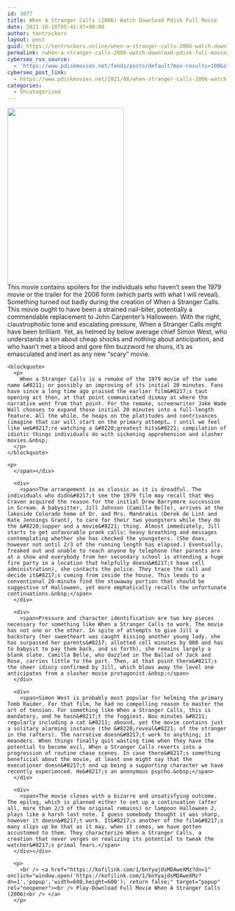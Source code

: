 ```yaml
---
id: 3077
title: When A Stranger Calls (2006) Watch Download Pdisk Full Movie
date: 2021-10-16T05:41:47+00:00
author: tentrockers
layout: post
guid: https://tentrockers.online/when-a-stranger-calls-2006-watch-download-pdisk-full-movie/
permalink: /when-a-stranger-calls-2006-watch-download-pdisk-full-movie/
cyberseo_rss_source:
  - 'https://www.pdiskmovies.net/feeds/posts/default?max-results=100&start-index=901'
cyberseo_post_link:
  - https://www.pdiskmovies.net/2021/08/when-stranger-calls-2006-watch-download.html
categories:
  - Uncategorized
---
```

<div class="separator">
  <a href="https://1.bp.blogspot.com/-qgFV4viXt0o/YSC3OnpIqLI/AAAAAAAAaiI/XgspCuDznHIMMPmMwNRRnritmrKwAnxPgCLcBGAsYHQ/s2048/When%2BA%2BStranger%2BCalls%2B%25282006%2529%2BWatch%2BDownload%2BPdisk%2BFull%2BMovie.jpg"><img loading="lazy" border="0" data-original-height="2048" data-original-width="1365" height="400" src="https://1.bp.blogspot.com/-qgFV4viXt0o/YSC3OnpIqLI/AAAAAAAAaiI/XgspCuDznHIMMPmMwNRRnritmrKwAnxPgCLcBGAsYHQ/w266-h400/When%2BA%2BStranger%2BCalls%2B%25282006%2529%2BWatch%2BDownload%2BPdisk%2BFull%2BMovie.jpg" width="266" /></a>
</div>



<div>
  <div>
    <span>This movie contains spoilers for the individuals who haven&#8217;t seen the 1979 movie or the trailer for the 2006 form (which parts with what I will reveal).&nbsp;</span>
  </div>
  
  <div>
    <span>Something turned out badly during the creation of When a Stranger Calls. This movie ought to have been a strained nail-biter, potentially a commendable replacement to John Carpenter&#8217;s Halloween. With the right, claustrophobic tone and escalating pressure, When a Stranger Calls might have been brilliant. Yet, as helmed by below average chief Simon West, who understands a ton about cheap shocks and nothing about anticipation, and who hasn&#8217;t met a blood and gore film buzzword he shuns, it&#8217;s as emasculated and inert as any new &#8220;scary&#8221; movie.&nbsp;</span>
  </div>
  
  <div>
    <span></p> 
    
    <blockquote>
      <p>
        When a Stranger Calls is a remake of the 1979 movie of the same name &#8211; or possibly an improving of its initial 20 minutes. Fans have since a long time ago praised the earlier film&#8217;s taut opening act then, at that point communicated dismay at where the narrative went from that point. For the remake, screenwriter Jake Wade Wall chooses to expand those initial 20 minutes into a full-length feature. All the while, he heaps on the platitudes and contrivances (imagine that car will start on the primary attempt… ) until we feel like we&#8217;re watching a &#8220;greatest hits&#8221; compilation of idiotic things individuals do with sickening apprehension and slasher movies.&nbsp;
      </p>
    </blockquote>
    
    <p>
      </span></div> 
      
      <div>
        <span>The arrangement is as classic as it is dreadful. The individuals who didn&#8217;t see the 1979 film may recall that Wes Craven acquired the reason for the initial Drew Barrymore succession in Scream. A babysitter, Jill Johnson (Camilla Belle), arrives at the lakeside Colorado home of Dr. and Mrs. Mandrakis (Derek de Lint and Kate Jennings Grant), to care for their two youngsters while they do the &#8220;supper and a movie&#8221; thing. Almost immediately, Jill starts to get unfavorable prank calls: heavy breathing and messages contemplating whether she has checked the youngsters. (She does, however not until 2/3 of the running length has elapsed.) Eventually, freaked out and unable to reach anyone by telephone (her parents are at a show and everybody from her secondary school is attending a huge fire party in a location that helpfully doesn&#8217;t have cell administration), she contacts the police. They trace the call and decide it&#8217;s coming from inside the house. This leads to a conventional 20-minute find the stowaway portion that should be suggestive of Halloween, yet more emphatically recalls the unfortunate continuations.&nbsp;</span>
      </div>
      
      <div>
        <span>Pressure and character identification are two key pieces necessary for something like When a Stranger Calls to work. The movie has not one or the other. In spite of attempts to give Jill a backstory (her sweetheart was caught kissing another young lady, she has surpassed her parents&#8217; allotted cell minutes by 800 and has to babysit to pay them back, and so forth), she remains largely a blank slate. Camilla Belle, who dazzled in The Ballad of Jack and Rose, carries little to the part. Then, at that point there&#8217;s the sheer idiocy confirmed by Jill, which blows away the level one anticipates from a slasher movie protagonist.&nbsp;</span>
      </div>
      
      <div>
        <span>Simon West is probably most popular for helming the primary Tomb Raider. For that film, he had no compelling reason to master the art of tension. For something like When a Stranger Calls, this is mandatory, and he hasn&#8217;t the foggiest. Boo minutes &#8211; regularly including a cat &#8211; abound, yet the movie contains just a solitary alarming instance (the &#8220;reveal&#8221; of the stranger in the rafters). The narrative doesn&#8217;t work to anything; it meanders. When things finally quit wasting time when they have the potential to become evil, When a Stranger Calls reverts into a progression of routine chase scenes. In case there&#8217;s something beneficial about the movie, at least one might say that the executioner doesn&#8217;t end up being a supporting character we have recently experienced. He&#8217;s an anonymous psycho.&nbsp;</span>
      </div>
      
      <div>
        <span>The movie closes with a bizarre and unsatisfying outcome. The epilog, which is planned either to set up a continuation (after all, more than 2/3 of the original remains) or lampoon Halloween 2, plays like a harsh last note. I guess somebody thought it was sharp, however it doesn&#8217;t work. It&#8217;s another of the film&#8217;s many slips up be that as it may, when it comes, we have gotten accustomed to them. They characterize When a Stranger Calls, a creation that never verges on realizing its potential to tweak the watcher&#8217;s primal fears.</span>
      </div></div> 
      
      <p>
        <br /> <a href="https://kofilink.com/1/bnYyajdsMDAweXMz?dn=1" onclick="window.open('https://kofilink.com/1/bnYyajdsMDAweXMz?dn=1','popup','width=600,height=600'); return false;" target="popup" rel="noopener"><br /> Play-Download Full Movie When A Stranger Calls (2006)<br /> </a>
      </p>